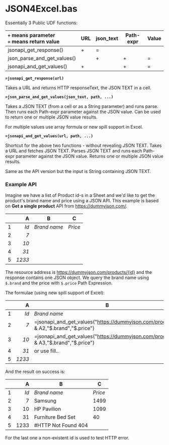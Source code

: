 # JSON4Excel.bas

Essentially 3 Public UDF functions:


|`+` means parameter<br>`=` means return value         | URL     |    json_text    |     Path-expr  |      Value|
|:-|-|-|-|-|
|jsonapi_get_response()       | +       |    =            |                | |
|json_parse_and_get_values()  |         |    +            |     +          |      =|
|jsonapi_and_get_values()     | +       |                 |     +          |      =|


**`=jsonapi_get_response(url)`**

Takes a URL and returns HTTP responseText, the JSON TEXT in a cell. 

**`=json_parse_and_get_values(json_text, path, ...)`**

Takes a JSON TEXT (from a cell or as a String parameter) and runs parse. Then runs each Path-expr parameter against the JSON value. Can be used to return one or multiple JSON value results. 

For multiple values use array formula or new spill support in Excel.

**`=jsonapi_and_get_values(url, path, ...)`**

Shortcut for the above two functions - without revealing JSON TEXT. Takes a URL and fetches JSON TEXT. Parses JSON TEXT and runs each Path-expr parameter against the JSON value. Returns one or multiple JSON value results. 





Same as the API version but the input is String containing JSON TEXT. 







### Example API

Imagine we have a list of Product id-s in a Sheet and we'd like to get the product's brand name and price using a JSON API. This example is based on **Get a single product** API from https://dummyjson.com/. 

||A|B|C|
|:-|-:|-|-|
|1|*Id*|*Brand name*|*Price*
2|*7*|
3|*10*|
4|*31*|
5|*1233*|

The resource address is https://dummyjson.com/products/{id} and the response contains one JSON object. We query the brand name using `$.brand` and the price with `$.price` Path Expression. 

The formulae (using new spill support of Excel):

||A|B|C|
|:-|-:|-|-|
1|*Id*|*Brand name*|*Price*
2|*7*|=jsonapi_and_get_values("https://dummyjson.com/products/" & A2,"$.brand","$.price")
3|*10*|=jsonapi_and_get_values("https://dummyjson.com/products/" & A3,"$.brand","$.price")
4|*31*| or use fill..
5|*1233*|

And the result on success is: 

||A|B|C|
|:-|-:|-|-|
1|*Id*|*Brand name*|*Price*
2|7|Samsung|	1499
3|10|HP Pavilion	|1099
4|31|Furniture Bed Set|	40
5|1233|#HTTP Not Found 404	

For the last one a non-existent id is used to test HTTP error. 


